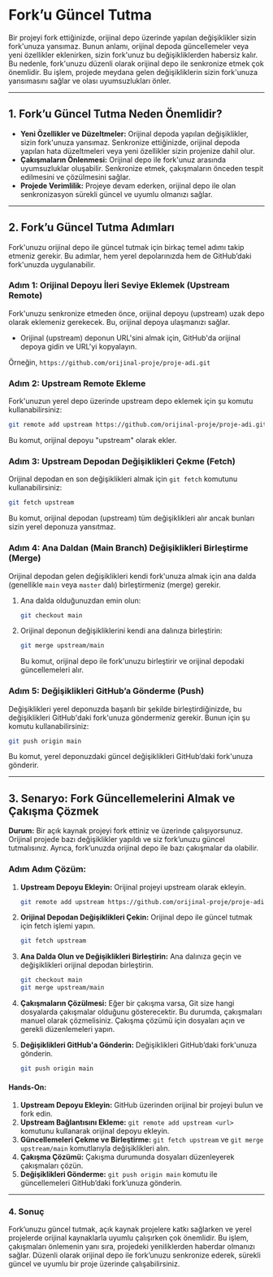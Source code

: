 # **Fork’u Güncel Tutma**

Bir projeyi fork ettiğinizde, orijinal depo üzerinde yapılan değişiklikler sizin fork'unuza yansımaz. Bunun anlamı, orijinal depoda güncellemeler veya yeni özellikler eklenirken, sizin fork'unuz bu değişikliklerden habersiz kalır. Bu nedenle, fork'unuzu düzenli olarak orijinal depo ile senkronize etmek çok önemlidir. Bu işlem, projede meydana gelen değişikliklerin sizin fork'unuza yansımasını sağlar ve olası uyumsuzlukları önler.

---

## **1. Fork’u Güncel Tutma Neden Önemlidir?**

- **Yeni Özellikler ve Düzeltmeler:** Orijinal depoda yapılan değişiklikler, sizin fork'unuza yansımaz. Senkronize ettiğinizde, orijinal depoda yapılan hata düzeltmeleri veya yeni özellikler sizin projenize dahil olur.
- **Çakışmaların Önlenmesi:** Orijinal depo ile fork'unuz arasında uyumsuzluklar oluşabilir. Senkronize etmek, çakışmaların önceden tespit edilmesini ve çözülmesini sağlar.
- **Projede Verimlilik:** Projeye devam ederken, orijinal depo ile olan senkronizasyon sürekli güncel ve uyumlu olmanızı sağlar.

---

## **2. Fork’u Güncel Tutma Adımları**

Fork'unuzu orijinal depo ile güncel tutmak için birkaç temel adımı takip etmeniz gerekir. Bu adımlar, hem yerel depolarınızda hem de GitHub’daki fork'unuzda uygulanabilir.

### **Adım 1: Orijinal Depoyu İleri Seviye Eklemek (Upstream Remote)**

Fork'unuzu senkronize etmeden önce, orijinal depoyu (upstream) uzak depo olarak eklemeniz gerekecek. Bu, orijinal depoya ulaşmanızı sağlar.

- Orijinal (upstream) deponun URL'sini almak için, GitHub'da orijinal depoya gidin ve URL'yi kopyalayın.

Örneğin, `https://github.com/orijinal-proje/proje-adi.git`

### **Adım 2: Upstream Remote Ekleme**

Fork'unuzun yerel depo üzerinde upstream depo eklemek için şu komutu kullanabilirsiniz:

```bash
git remote add upstream https://github.com/orijinal-proje/proje-adi.git
```

Bu komut, orijinal depoyu "upstream" olarak ekler.

### **Adım 3: Upstream Depodan Değişiklikleri Çekme (Fetch)**

Orijinal depodan en son değişiklikleri almak için `git fetch` komutunu kullanabilirsiniz:

```bash
git fetch upstream
```

Bu komut, orijinal depodan (upstream) tüm değişiklikleri alır ancak bunları sizin yerel deponuza yansıtmaz.

### **Adım 4: Ana Daldan (Main Branch) Değişiklikleri Birleştirme (Merge)**

Orijinal depodan gelen değişiklikleri kendi fork'unuza almak için ana dalda (genellikle `main` veya `master` dalı) birleştirmeniz (merge) gerekir.

1. Ana dalda olduğunuzdan emin olun:

    ```bash
    git checkout main
    ```

2. Orijinal deponun değişikliklerini kendi ana dalınıza birleştirin:

    ```bash
    git merge upstream/main
    ```

   Bu komut, orijinal depo ile fork'unuzu birleştirir ve orijinal depodaki güncellemeleri alır.

### **Adım 5: Değişiklikleri GitHub’a Gönderme (Push)**

Değişiklikleri yerel deponuzda başarılı bir şekilde birleştirdiğinizde, bu değişiklikleri GitHub'daki fork'unuza göndermeniz gerekir. Bunun için şu komutu kullanabilirsiniz:

```bash
git push origin main
```

Bu komut, yerel deponuzdaki güncel değişiklikleri GitHub’daki fork'unuza gönderir.

---

## **3. Senaryo: Fork Güncellemelerini Almak ve Çakışma Çözmek**

**Durum:**
Bir açık kaynak projeyi fork ettiniz ve üzerinde çalışıyorsunuz. Orijinal projede bazı değişiklikler yapıldı ve siz fork’unuzu güncel tutmalısınız. Ayrıca, fork’unuzda orijinal depo ile bazı çakışmalar da olabilir.

### **Adım Adım Çözüm:**

1. **Upstream Depoyu Ekleyin:**
   Orijinal projeyi upstream olarak ekleyin.

   ```bash
   git remote add upstream https://github.com/orijinal-proje/proje-adi.git
   ```

2. **Orijinal Depodan Değişiklikleri Çekin:**
   Orijinal depo ile güncel tutmak için fetch işlemi yapın.

   ```bash
   git fetch upstream
   ```

3. **Ana Dalda Olun ve Değişiklikleri Birleştirin:**
   Ana dalınıza geçin ve değişiklikleri orijinal depodan birleştirin.

   ```bash
   git checkout main
   git merge upstream/main
   ```

4. **Çakışmaların Çözülmesi:**
   Eğer bir çakışma varsa, Git size hangi dosyalarda çakışmalar olduğunu gösterecektir. Bu durumda, çakışmaları manuel olarak çözmelisiniz. Çakışma çözümü için dosyaları açın ve gerekli düzenlemeleri yapın.

5. **Değişiklikleri GitHub'a Gönderin:**
   Değişiklikleri GitHub’daki fork'unuza gönderin.

   ```bash
   git push origin main
   ```

#### **Hands-On:**

1. **Upstream Depoyu Ekleyin:** GitHub üzerinden orijinal bir projeyi bulun ve fork edin.
2. **Upstream Bağlantısını Ekleme:** `git remote add upstream <url>` komutunu kullanarak orijinal depoyu ekleyin.
3. **Güncellemeleri Çekme ve Birleştirme:** `git fetch upstream` ve `git merge upstream/main` komutlarıyla değişiklikleri alın.
4. **Çakışma Çözümü:** Çakışma durumunda dosyaları düzenleyerek çakışmaları çözün.
5. **Değişiklikleri Gönderme:** `git push origin main` komutu ile güncellemeleri GitHub’daki fork’unuza gönderin.

---

### **4. Sonuç**

Fork’unuzu güncel tutmak, açık kaynak projelere katkı sağlarken ve yerel projelerde orijinal kaynaklarla uyumlu çalışırken çok önemlidir. Bu işlem, çakışmaları önlemenin yanı sıra, projedeki yeniliklerden haberdar olmanızı sağlar. Düzenli olarak orijinal depo ile fork’unuzu senkronize ederek, sürekli güncel ve uyumlu bir proje üzerinde çalışabilirsiniz.
